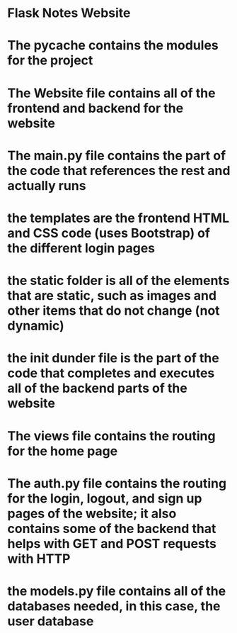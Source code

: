 # Flask Notes Website

# The pycache contains the modules for the project
# The Website file contains all of the frontend and backend for the website
# The main.py file contains the part of the code that references the rest and actually runs
# the templates are the frontend HTML and CSS code (uses Bootstrap) of the different login pages
# the static folder is all of the elements that are static, such as images and other items that do not change (not dynamic)
# the init dunder file is the part of the code that completes and executes all of the backend parts of the website
# The views file contains the routing for the home page
# The auth.py file contains the routing for the login, logout, and sign up pages of the website; it also contains some of the backend that helps with GET and POST requests with HTTP
# the models.py file contains all of the databases needed, in this case, the user database
